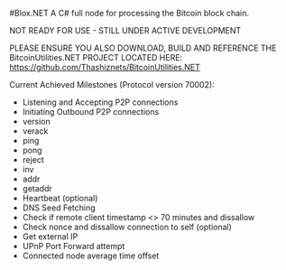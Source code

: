 #Blox.NET
A C# full node for processing the Bitcoin block chain.

NOT READY FOR USE - STILL UNDER ACTIVE DEVELOPMENT

PLEASE ENSURE YOU ALSO DOWNLOAD, BUILD AND REFERENCE THE BitcoinUtilities.NET PROJECT LOCATED HERE: https://github.com/Thashiznets/BitcoinUtilities.NET 

Current Achieved Milestones (Protocol version 70002):

* Listening and Accepting P2P connections
* Initiating Outbound P2P connections
* version
* verack
* ping
* pong
* reject
* inv
* addr
* getaddr
* Heartbeat (optional)
* DNS Seed Fetching
* Check if remote client timestamp <> 70 minutes and dissallow
* Check nonce and dissallow connection to self (optional)
* Get external IP
* UPnP Port Forward attempt
* Connected node average time offset
